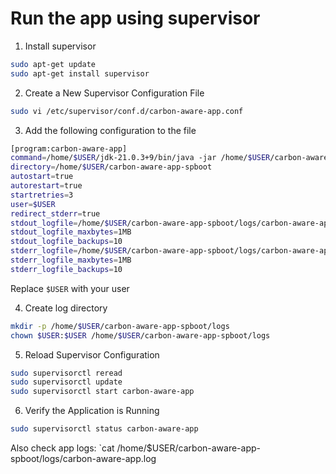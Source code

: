 # Run the app using supervisor

1. Install supervisor
```bash
sudo apt-get update
sudo apt-get install supervisor
```
2. Create a New Supervisor Configuration File
```bash
sudo vi /etc/supervisor/conf.d/carbon-aware-app.conf
```

3. Add the following configuration to the file
```bash
[program:carbon-aware-app]
command=/home/$USER/jdk-21.0.3+9/bin/java -jar /home/$USER/carbon-aware-app-spboot/carbon-aware-0.1.0.jar
directory=/home/$USER/carbon-aware-app-spboot
autostart=true
autorestart=true
startretries=3
user=$USER
redirect_stderr=true
stdout_logfile=/home/$USER/carbon-aware-app-spboot/logs/carbon-aware-app.log
stdout_logfile_maxbytes=1MB
stdout_logfile_backups=10
stderr_logfile=/home/$USER/carbon-aware-app-spboot/logs/carbon-aware-app.err
stderr_logfile_maxbytes=1MB
stderr_logfile_backups=10
```
Replace `$USER` with your user 

4. Create log directory
```bash
mkdir -p /home/$USER/carbon-aware-app-spboot/logs
chown $USER:$USER /home/$USER/carbon-aware-app-spboot/logs
```

5. Reload Supervisor Configuration
```bash
sudo supervisorctl reread
sudo supervisorctl update
sudo supervisorctl start carbon-aware-app
```
6. Verify the Application is Running
```bash
sudo supervisorctl status carbon-aware-app
```

Also check app logs: `cat /home/$USER/carbon-aware-app-spboot/logs/carbon-aware-app.log
